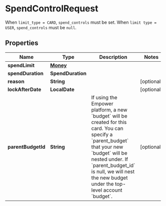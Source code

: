 

# SpendControlRequest

 When `limit_type = CARD`, `spend_controls` must be set. When `limit type = USER`, `spend_controls` must be `null`. 

## Properties

| Name | Type | Description | Notes |
|------------ | ------------- | ------------- | -------------|
|**spendLimit** | [**Money**](Money.md) |  |  |
|**spendDuration** | **SpendDuration** |  |  |
|**reason** | **String** |  |  [optional] |
|**lockAfterDate** | **LocalDate** |  |  [optional] |
|**parentBudgetId** | **String** |  If using the Empower platform, a new &#x60;budget&#x60; will be created for this card. You can specify a &#x60;parent_budget&#x60; that your new &#x60;budget&#x60; will be nested under. If &#x60;parent_budget_id&#x60; is null, we will nest the new budget under the top-level account &#x60;budget&#x60;.  |  [optional] |



